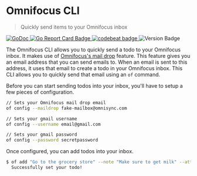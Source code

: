 # Omnifocus CLI

> Quickly send items to your Omnifocus inbox

<p>
    <a href="https://godoc.org/github.com/eugenetriguba/of">
        <img src="https://godoc.org/github.com/eugenetriguba/of?status.svg" alt="GoDoc">
    </a>
    <a href="https://goreportcard.com/report/github.com/eugenetriguba/of">
        <img src="https://goreportcard.com/badge/github.com/eugenetriguba/of" alt="Go Report Card Badge">
    </a>
    <a href="https://codebeat.co/projects/github-com-eugenetriguba-of-master">
        <img alt="codebeat badge" src="https://codebeat.co/badges/4bfb8156-c136-4544-bbe7-f5a842e4594c" />
    </a>
    <img alt="Version Badge" src="https://img.shields.io/badge/version-0.2.0-blue" style="max-width:100%;">
</p>

The Omnifocus CLI allows you to quickly send a todo to your Omnifocus
inbox. It makes use of [Omnifocus's mail drop](https://support.omnigroup.com/omnifocus-mail-drop/) feature. This feature gives you an email address that you can send emails to. When an email is sent to this address, it uses that email to create a todo in your Omnifocus inbox. This CLI
allows you to quickly send that email using an ``of`` command.

Before you can start sending todos into your inbox, you'll have to setup a few pieces of 
configuration. 
```bash
// Sets your Omnifocus mail drop email
of config --maildrop fake-mailbox@omnisync.com

// Sets your gmail username
of config --username email@gmail.com

// Sets your gmail password
of config --password secretpassword
```

Once configured, you can add todos into your inbox.
```bash
$ of add "Go to the grocery store" --note "Make sure to get milk" --attachment "~/report.pdf"
  Successfully set your todo!
```
